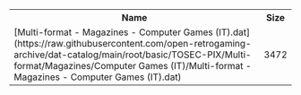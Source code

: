 <table>
<tr><th>Name</th><th>Size</th></tr>
<tr><td>
[Multi-format - Magazines - Computer Games (IT).dat](https://raw.githubusercontent.com/open-retrogaming-archive/dat-catalog/main/root/basic/TOSEC-PIX/Multi-format/Magazines/Computer Games (IT)/Multi-format - Magazines - Computer Games (IT).dat)
</td><td>3472</td></tr>
</table>
